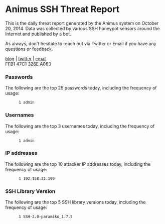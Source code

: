 # Animus SSH Threat Report

This is the daily threat report generated by the Animus system on October 20, 2014. Data was collected by various SSH honeypot sensors around the Internet and published by a bot.  

As always, don't hesitate to reach out via Twitter or Email if you have any questions or feedback.  

[blog](http://morris.guru) | [twitter](https://twitter.com/andrew___morris) | [email](mailto:andrew@morris.guru)  
FFB1 47C1 326E A063  
### Passwords
The following are the top 25 passwords today, including the frequency of usage:
```
      1 admin
```

### Usernames
The following are the top 3 usernames today, including the frequency of usage:
```
      1 admin
```

### IP addresses
The following are the top 10 attacker IP addresses today, including the frequency of usage:
```
      1 192.158.31.199
```

### SSH Library Version
The following are the top 5 SSH library versions today, including the frequency of usage:
```
      1 SSH-2.0-paramiko_1.7.5
```
